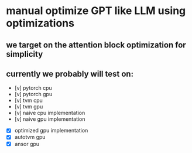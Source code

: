 # manual optimize GPT like LLM using optimizations

## we target on the attention block optimization for simplicity

## currently we probably will test on:

- [v] pytorch cpu
- [v] pytorch gpu
- [v] tvm cpu
- [v] tvm gpu
- [v] naive cpu implementation
- [v] naive gpu implementation
- [x] optimized gpu implementation
- [x] autotvm gpu
- [x] ansor gpu
